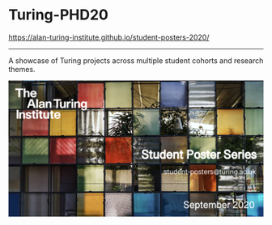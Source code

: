 # Turing-PHD20

https://alan-turing-institute.github.io/student-posters-2020/

---

A showcase of Turing projects across multiple student cohorts and research themes.

![cover](assets/images/cover.jpg)
